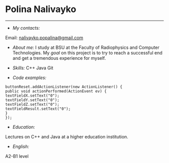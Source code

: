 # Polina Nalivayko
------
+ _My contacts:_

Email: nalivayko.popalina@gmail.com


+ _About me:_
I study at BSU at the Faculty of Radiophysics and Computer Technologies. My _goal_ on this project is to try to reach a successful end and get a tremendous experience for myself.

+ _Skills:_
C++ Java Git


+ _Code examples:_


```JButton buttonReset = new JButton("Очистить поля");
buttonReset.addActionListener(new ActionListener() {
public void actionPerformed(ActionEvent ev) {
textFieldX.setText("0");
textFieldY.setText("0");
textFieldZ.setText("0");
textFieldResult.setText("0");
}
});
```
+ _Education:_

Lectures on C++ and Java at a higher education institution.

+ _English:_

A2-B1 level
